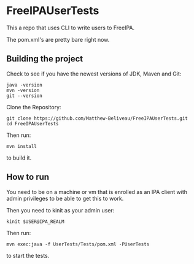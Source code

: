 FreeIPAUserTests
================

This a repo that uses CLI to write users to FreeIPA.

The pom.xml's are pretty bare right now.

Building the project
--------------------

Check to see if you have the newest versions of JDK, Maven and Git:

```
java -version
mvn -version
git --version
```

Clone the Repository:
```$xslt
git clone https://github.com/Matthew-Beliveau/FreeIPAUserTests.git
cd FreeIPAUserTests
```

Then run:

`mvn install`

to build it.

How to run
----------
You need to be on a machine or vm that is enrolled as an IPA client with admin privileges to be able to get this to work.

Then you need to kinit as your admin user:

`kinit $USER@IPA_REALM`

Then run:

`mvn exec:java -f UserTests/Tests/pom.xml -PUserTests`

to start the tests.


